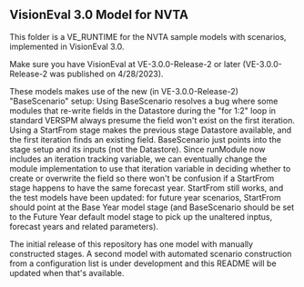 ## VisionEval 3.0 Model for NVTA

This folder is a VE_RUNTIME for the NVTA sample models with scenarios, implemented in VisionEval 3.0.

Make sure you have VisionEval at VE-3.0.0-Release-2 or later (VE-3.0.0-Release-2 was
published on 4/28/2023).

These models makes use of the new (in VE-3.0.0-Release-2) "BaseScenario" setup: Using
BaseScenario resolves a bug where some modules that re-write fields in the Datastore
during the "for 1:2" loop in standard VERSPM always presume the field won't exist on the
first iteration. Using a StartFrom stage makes the previous stage Datastore available, and
the first iteration finds an existing field. BaseScenario just points into the stage setup
and its inputs (not the Datastore). Since runModule now includes an iteration tracking
variable, we can eventually change the module implementation to use that iteration
variable in deciding whether to create or overwrite the field so there won't be confusion
if a StartFrom stage happens to have the same forecast year. StartFrom still works, and
the test models have been updated: for future year scenarios, StartFrom should point at
the Base Year model stage (and BaseScenario should be set to the Future Year default model
stage to pick up the unaltered inptus, forecast years and related parameters).

The initial release of this repository has one model with manually constructed stages. A
second model with automated scenario construction from a configuration list is under
development and this README will be updated when that's available.

